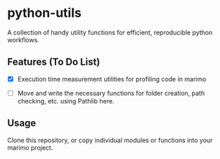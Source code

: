 # python-utils
A collection of handy utility functions for efficient, reproducible python workflows.

## Features (To Do List)
- [x] Execution time measurement utilities for profiling code in marimo
- [ ] Move and write the necessary functions for folder creation, path checking, etc. using Pathlib here.  


## Usage
Clone this repository, or copy individual modules or functions into your marimo project.

